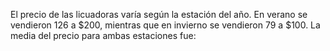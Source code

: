 El precio de las licuadoras varía según la estación del año. En verano se vendieron 126 a $200, mientras que en invierno se vendieron 79 a $100. La media del precio para ambas estaciones fue: